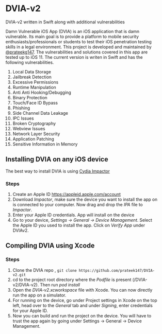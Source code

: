 # DVIA-v2
DVIA-v2 written in Swift along with additional vulnerabilities

Damn Vulnerable iOS App (DVIA) is an iOS application that is damn vulnerable. Its main goal is to provide a platform to mobile security enthusiasts/professionals or students to test their iOS penetration testing skills in a legal environment. This project is developed and maintained by [@prateekg147](https://twitter.com/prateekg147?lang=en). The vulnerabilities and solutions covered in this app are tested up to iOS 11. The current version is writen in Swift and has the following vulnerabilities.

1. Local Data Storage
2. Jailbreak Detection
3. Excessive Permissions
4. Runtime Manipulation
5. Anti Anti Hooking/Debugging
6. Binary Protection
7. Touch/Face ID Bypass
8. Phishing
9. Side Channel Data Leakage
10. IPC Issues
11. Broken Cryptography
12. Webview Issues
13. Network Layer Security
14. Application Patching
15. Sensitive Information in Memory

## Installing DVIA on any iOS device 

The best way to install DVIA is using <a href="www.cydiaimpactor.com/
">Cydia Impactor</a>

### Steps
1. Create an Apple ID https://appleid.apple.com/account
2. Download <em>Impactor</em>, make sure the device you want to install the app on is connected to your computer. Now drag and drop the <em>IPA</em> file to <em>Impactor</em>.
3. Enter your Apple ID credentials. App will install on the device
4. Go to your device, <em>Settings -> General -> Device Management</em>. Select the Apple ID you used to install the app. Click on <em>Verify App</em> under DVIAv2.

## Compiling DVIA using Xcode

### Steps

1. Clone the DVIA repo , ```git clone https://github.com/prateek147/DVIA-v2.git```
2. cd to the project root directory where the <em>Podfile</em> is present (/DVIA-v2/DVIA-v2). Then run <em>pod install</em>
3. Open the <em>DVIA-v2.xcworkspace</em> file with Xcode. You can now directly run the app on a simulator.
4. For running on the device, go under Project settings in Xcode on the top left, head over to the <em>General</em> tab and under <em>Signing</em>, enter credentials for your Apple ID.
5. Now you can build and run the project on the device. You will have to trust the app again by going under Settings -> General -> Device Management. 

